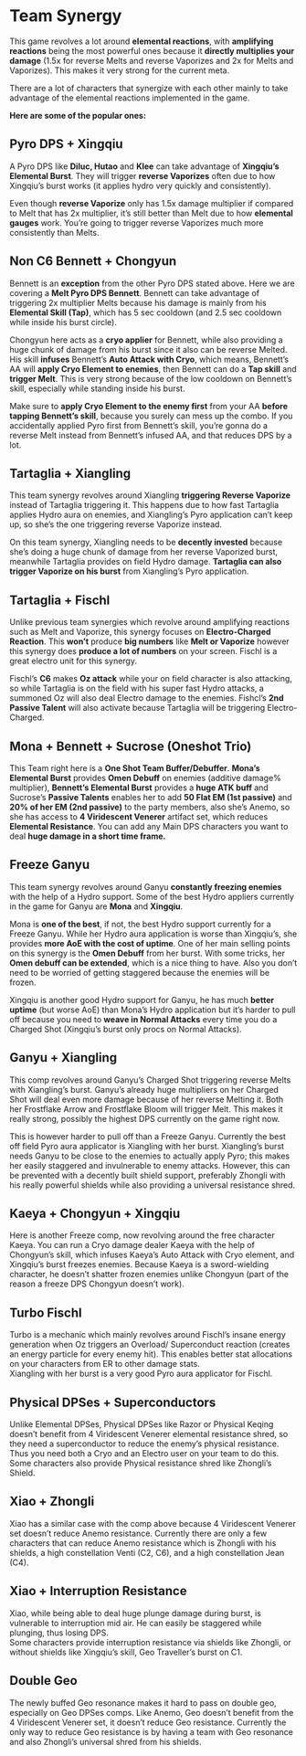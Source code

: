 # Team Synergy

This game revolves a lot around **elemental reactions**, with **amplifying reactions** being the most powerful ones because it **directly multiplies your damage** \(1.5x for reverse Melts and reverse Vaporizes and 2x for Melts and Vaporizes\). This makes it very strong for the current meta.

There are a lot of characters that synergize with each other mainly to take advantage of the elemental reactions implemented in the game. 

**Here are some of the popular ones:**

## **Pyro DPS + Xingqiu** 

A Pyro DPS like **Diluc, Hutao** and **Klee** can take advantage of **Xingqiu’s Elemental Burst**. They will trigger **reverse Vaporizes** often due to how Xingqiu’s burst works \(it applies hydro very quickly and consistently\).   
  
Even though **reverse Vaporize** only has 1.5x damage multiplier if compared to Melt that has 2x multiplier, it’s still better than Melt due to how **elemental gauges** work. You’re going to trigger reverse Vaporizes much more consistently than Melts.

## **Non C6 Bennett + Chongyun** 

Bennett is an **exception** from the other Pyro DPS stated above. Here we are covering a **Melt Pyro DPS Bennett**. Bennett can take advantage of triggering 2x multiplier Melts because his damage is mainly from his **Elemental Skill \(Tap\)**, which has 5 sec cooldown \(and 2.5 sec cooldown while inside his burst circle\).   
  
Chongyun here acts as a **cryo applier** for Bennett, while also providing a huge chunk of damage from his burst since it also can be reverse Melted. His skill **infuses** Bennett’s **Auto Attack with Cryo**, which means, Bennett’s AA will **apply Cryo Element to enemies**, then Bennett can do a **Tap skill** and **trigger Melt**. This is very strong because of the low cooldown on Bennett’s skill, especially while standing inside his burst.   
  
Make sure to **apply Cryo Element to the enemy first** from your AA **before tapping Bennett’s skill**, because you surely can mess up the combo. If you accidentally applied Pyro first from Bennett’s skill, you’re gonna do a reverse Melt instead from Bennett’s infused AA, and that reduces DPS by a lot.

## **Tartaglia + Xiangling**

This team synergy revolves around Xiangling **triggering Reverse Vaporize** instead of Tartaglia triggering it. This happens due to how fast Tartaglia applies Hydro aura on enemies, and Xiangling’s Pyro application can’t keep up, so she’s the one triggering reverse Vaporize instead.  
  
On this team synergy, Xiangling needs to be **decently invested** because she’s doing a huge chunk of damage from her reverse Vaporized burst, meanwhile Tartaglia provides on field Hydro damage. **Tartaglia can also trigger Vaporize on his burst** from Xiangling’s Pyro application.

## **Tartaglia + Fischl** 

Unlike previous team synergies which revolve around amplifying reactions such as Melt and Vaporize, this synergy focuses on **Electro-Charged Reaction**. This **won’t** produce **big numbers** like **Melt or Vaporize** however this synergy does **produce a lot of numbers** on your screen. Fischl is a great electro unit for this synergy.  
  
Fischl’s **C6** makes **Oz attack** while your on field character is also attacking, so while Tartaglia is on the field with his super fast Hydro attacks, a summoned Oz will also deal Electro damage to the enemies. Fishcl’s **2nd Passive Talent** will also activate because Tartaglia will be triggering Electro-Charged.

## **Mona + Bennett + Sucrose \(Oneshot Trio\)**

This Team right here is a **One Shot Team Buffer/Debuffer**. **Mona’s Elemental Burst** provides **Omen Debuff** on enemies \(additive damage% multiplier\), **Bennett’s Elemental Burst** provides a **huge ATK buff** and Sucrose’s **Passive Talents** enables her to add **50 Flat EM \(1st passive\)** and **20% of her EM \(2nd passive\)** to the party members, also she’s Anemo, so she has access to **4 Viridescent Venerer** artifact set, which reduces **Elemental Resistance**. You can add any Main DPS characters you want to deal **huge damage in a short time frame.**

## **Freeze Ganyu**

This team synergy revolves around Ganyu **constantly freezing enemies** with the help of a Hydro support. Some of the best Hydro appliers currently in the game for Ganyu are **Mona** and **Xingqiu**.

Mona is **one of the best**, if not, the best Hydro support currently for a Freeze Ganyu. While her Hydro aura application is worse than Xingqiu’s, she provides **more AoE with the cost of uptime**. One of her main selling points on this synergy is the **Omen Debuff** from her burst. With some tricks, her **Omen debuff can be extended**, which is a nice thing to have. Also you don’t need to be worried of getting staggered because the enemies will be frozen.  
  
Xingqiu is another good Hydro support for Ganyu, he has much **better uptime** \(but worse AoE\) than Mona’s Hydro application but it’s harder to pull off because you need to **weave in Normal Attacks** every time you do a Charged Shot \(Xingqiu’s burst only procs on Normal Attacks\).

## **Ganyu + Xiangling**

This comp revolves around Ganyu’s Charged Shot triggering reverse Melts with Xiangling’s burst. Ganyu’s already huge multipliers on her Charged Shot will deal even more damage because of her reverse Melting it. Both her Frostflake Arrow and Frostflake Bloom will trigger Melt. This makes it really strong, possibly the highest DPS currently on the game right now. 

This is however harder to pull off than a Freeze Ganyu. Currently the best off field Pyro aura applicator is Xiangling with her burst. Xiangling’s burst needs Ganyu to be close to the enemies to actually apply Pyro; this makes her easily staggered and invulnerable to enemy attacks. However, this can be prevented with a decently built shield support, preferably Zhongli with his really powerful shields while also providing a universal resistance shred.

## **Kaeya + Chongyun + Xingqiu**

Here is another Freeze comp, now revolving around the free character Kaeya. You can run a Cryo damage dealer Kaeya with the help of Chongyun’s skill, which infuses Kaeya’s Auto Attack with Cryo element, and Xingqiu’s burst freezes enemies. Because Kaeya is a sword-wielding character, he doesn’t shatter frozen enemies unlike Chongyun \(part of the reason a freeze DPS Chongyun doesn’t work\).

## **Turbo Fischl**

Turbo is a mechanic which mainly revolves around Fischl’s insane energy generation when Oz triggers an Overload/ Superconduct reaction \(creates an energy particle for every enemy hit\). This enables better stat allocations on your characters from ER to other damage stats.  
Xiangling with her burst is a very good Pyro aura applicator for Fischl.

## **Physical DPSes + Superconductors**

Unlike Elemental DPSes, Physical DPSes like Razor or Physical Keqing doesn’t benefit from 4 Viridescent Venerer elemental resistance shred, so they need a superconductor to reduce the enemy’s physical resistance. Thus you need both a Cryo and an Electro user on your team to do this. Some characters also provide Physical resistance shred like Zhongli’s Shield.

## **Xiao + Zhongli**

Xiao has a similar case with the comp above because 4 Viridescent Venerer set doesn’t reduce Anemo resistance. Currently there are only a few characters that can reduce Anemo resistance which is Zhongli with his shields, a high constellation Venti \(C2, C6\), and a high constellation Jean \(C4\).

## **Xiao + Interruption Resistance**

Xiao, while being able to deal huge plunge damage during burst, is vulnerable to interruption mid air. He can easily be staggered while plunging, thus losing DPS.   
Some characters provide interruption resistance via shields like Zhongli, or without shields like Xingqiu’s skill, Geo Traveller’s burst on C1.

## **Double Geo**

The newly buffed Geo resonance makes it hard to pass on double geo, especially on Geo DPSes comps. Like Anemo, Geo doesn’t benefit from the 4 Viridescent Venerer set, it doesn’t reduce Geo resistance. Currently the only way to reduce Geo resistance is by having a team with Geo resonance and also Zhongli’s universal shred from his shields.

